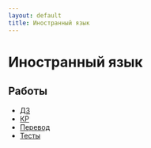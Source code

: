```yaml
---
layout: default
title: Иностранный язык
---
```


# Иностранный язык

## Работы

- [ДЗ](https://github.com/arseniiarsenii/ivt-portfolio/tree/main/works/year-2/Иностранный%20язык/ДЗ)
- [КР](https://github.com/arseniiarsenii/ivt-portfolio/tree/main/works/year-2/Иностранный%20язык/КР)
- [Перевод](https://github.com/arseniiarsenii/ivt-portfolio/tree/main/works/year-2/Иностранный%20язык/Перевод)
- [Тесты](https://github.com/arseniiarsenii/ivt-portfolio/tree/main/works/year-2/Иностранный%20язык/Тесты) 